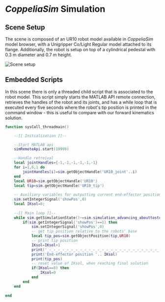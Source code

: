 # *CoppeliaSim* Simulation

## Scene Setup

The scene is composed of an UR10 robot model available in *CoppeliaSim* model browser, with a Unigripper Co/Light Regular model attached to its flange. Additionally, the robot is setup on top of a cylindrical pedestal with 0.3 m diameter and 0.7 m height.


![Scene setup](../Images/SceneSetup.png)

## Embedded Scripts

In this scene there is only a threaded child script that is associated to the robot model. This script simply starts the MATLAB API remote connection, retrieves the handles of the robot and its joints, and has a while loop that is executed every five seconds where the robot's tip position is printed in the command window - this is useful to compare with our forward kinematics solution.



```lua
function sysCall_threadmain()

    --[[ Initialization ]]--

    --Start MATLAB api
    simRemoteApi.start(19999)

    --Handle retreival
    local jointHandles={-1,-1,-1,-1,-1,-1}
    for i=1,6,1 do
        jointHandles[i]=sim.getObjectHandle('UR10_joint'..i)
    end
    local UR10=sim.getObjectHandle('UR10')
    local tip=sim.getObjectHandle('UR10_tip')
    
    -- Auxiliary variables for outputting current end-effector position
    sim.setIntegerSignal('showPos',0)
    local IKsol=0;
    
    --[[ Main loop ]]--
    while sim.getSimulationState()~=sim.simulation_advancing_abouttostop do
        if(sim.getIntegerSignal('showPos')==1) then
            sim.setIntegerSignal('showPos',0)
            -- get tip position relative to the robots' base
            local tip_pos=sim.getObjectPosition(tip,UR10)
            -- print tip position
            IKsol=IKsol+1
            print('_-_-_-_-_-_-_-_-_-_-_-_-_-_-_-_-_-_-_-_-_-_-_-_-_-_-_-_-_-_-_-_-_-_-_-')
            print('End-effector position '.. IKsol)
            print(tip_pos)
            -- reset value of IKsol, when reaching final solution
            if(IKsol==8) then
                IKsol=0
            end
        end
    end
    
end
```
